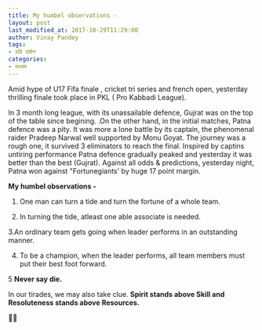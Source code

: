 ```yaml
---
title: My humbel observations -
layout: post
last_modified_at: 2017-10-29T11:29:00
author: Vinay Pandey
tags:
- रवि दर्शन
categories:
- मध्यम
---
```

Amid hype of U17 Fifa finale , cricket tri series and french open, yesterday thrilling finale took place  in PKL ( Pro Kabbadi League). 


In 3 month long league, with its unassailable defence, Gujrat was on the top of the table since begining. .On the other hand, in the initial matches, Patna defence was a pity. It was more a lone battle by its captain, the phenomenal raider Pradeep Narwal well supported by Monu Goyat. The journey was a rough one, it survived 3  eliminators to reach the final. Inspired by captins untiring performance Patna defence gradually peaked and yesterday it was better than the best (Gujrat).  Against all odds & predictions, yesterday night, Patna won against "Fortunegiants' by huge 17 point margin. 

**My humbel observations -**

1. One man can turn a tide and turn the fortune of a whole team.

2. In turning the tide, atleast one able associate is needed.

3.An ordinary team gets going when leader performs in an outstanding manner.

4. To be a champion, when the leader performs, all team members must put their best foot forward. 

5 **Never say die.** 

In our tirades, we may also take clue. **Spirit stands above Skill and Resoluteness stands above Resources.**

🙏🙏


